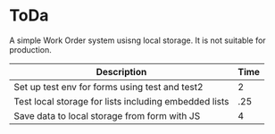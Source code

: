 # ToDa
A simple Work Order system usisng local storage. It is not suitable for production.

|     Description          |  Time     |
| ------------------------ | --------- |
| Set up test env for  forms using test and test2  |     2     |
| Test local storage for lists including embedded lists |  .25 |
| Save data to local storage from form with JS |  4 |


